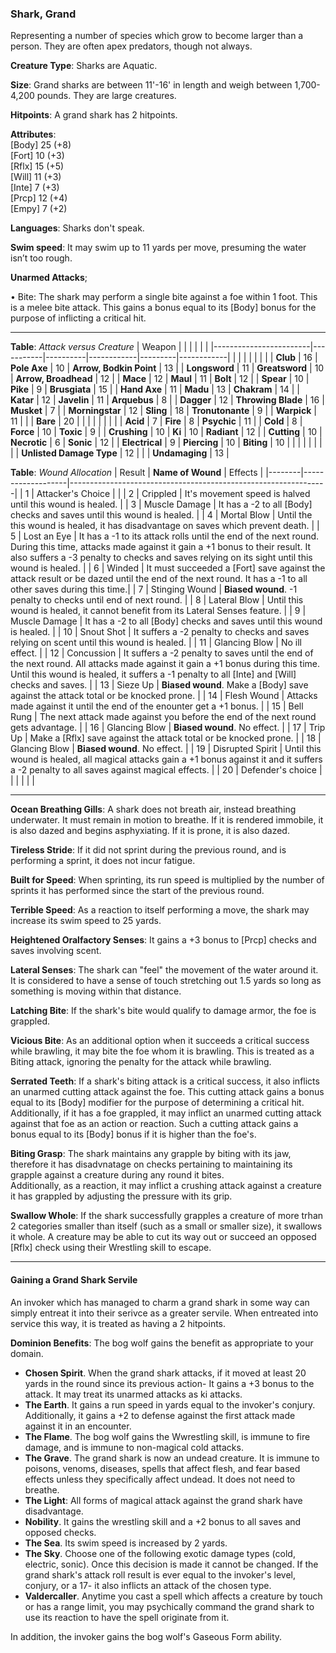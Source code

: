 ### Shark, Grand
Representing a number of species which grow to become larger than a person. They are often apex predators, though not always.

**Creature Type**: Sharks are Aquatic.

**Size**: Grand sharks are between 11'-16' in length and weigh between 1,700-4,200 pounds. They are large creatures.

**Hitpoints**: A grand shark has 2 hitpoints.

**Attributes**:  
[Body] 25  (+8)  
[Fort] 10  (+3)  
[Rflx] 15  (+5)  
[Will] 11  (+3)  
[Inte] 7   (+3)  
[Prcp] 12  (+4)  
[Empy] 7   (+2)  

**Languages**: Sharks don't speak.

**Swim speed**: It may swim up to 11 yards per move, presuming the water isn’t too rough.

**Unarmed Attacks**;

 • Bite: The shark may perform a single bite against a foe within 1 foot. This is a melee bite attack. This gains a bonus equal to its [Body] bonus for the purpose of inflicting a critical hit.

-----

**Table**: *Attack versus Creature*
| Weapon                 |          |            |         |            |         |
|------------------------|-----------|----------|------------|---------|------------|
|                        |          |            |         |            |         |
| **Club**                   | 16     | **Pole Axe**       | 10     | **Arrow, Bodkin Point**    | 13    |
| **Longsword**              | 11     | **Greatsword**     | 10     | **Arrow, Broadhead**       | 12    |
| **Mace**                   | 12     | **Maul**           | 11     | **Bolt**                   | 12    |
| **Spear**                  | 10     | **Pike**           | 9      | **Brusgiata**              | 15    |
| **Hand Axe**               | 11     | **Madu**           | 13     | **Chakram**                | 14    |
| **Katar**                  | 12     | **Javelin**        | 11     | **Arquebus**               | 8     |
| **Dagger**                 | 12     | **Throwing Blade** | 16     | **Musket**                 | 7     |
| **Morningstar**            | 12     | **Sling**          | 18     | **Tronutonante**           | 9     |
| **Warpick**                | 11     |              |              | **Bare**                   | 20    |
|                        |           |          |            |         |            |
| **Acid**                   | 7      | **Fire**           | 8      | **Psychic**               | 11     |
| **Cold**                   | 8      | **Force**          | 10     | **Toxic**                 | 9      |
| **Crushing**               | 10     | **Ki**             | 10     | **Radiant**               | 12     |
| **Cutting**                | 10     | **Necrotic**       | 6      | **Sonic**                 | 12     |
| **Electrical**             | 9      | **Piercing**       | 10     | **Biting**                | 10     |
|                        |           |          |            |         |            |
| **Unlisted Damage Type** | 12 |                    |              | **Undamaging** | 13 |



**Table**: *Wound Allocation*
| Result | **Name of Wound** | Effects                                                        |
|--------|-------------------|----------------------------------------------------------------|
|   1    | Attacker's Choice |                                                                |
|   2    | Crippled          | It's movement speed is halved until this wound is healed.      |
|   3    | Muscle Damage     | It has a -2 to all [Body] checks and saves until this wound is healed. |
|   4    | Mortal Blow       | Until the this wound is healed, it has disadvantage on saves which prevent death. |
|   5    | Lost an Eye       | It has a -1 to its attack rolls until the end of the next round. During this time, attacks made against it gain a +1 bonus to their result. It also suffers a -3 penalty to checks and saves relying on its sight until this wound is healed. |
|   6    | Winded            | It must succeeded a [Fort] save against the attack result or be dazed until the end of the next round. It has a -1 to all other saves during this time.|
|   7    | Stinging Wound    | **Biased wound**. -1 penalty to checks until end of next round. |
|   8    | Lateral Blow      | Until this wound is healed, it cannot benefit from its Lateral Senses feature.                                     |
|   9    | Muscle Damage     | It has a -2 to all [Body] checks and saves until this wound is healed. |
|   10   | Snout Shot        | It suffers a -2 penalty to checks and saves relying on scent until this wound is healed. |
|   11   | Glancing Blow     | No ill effect. |
|   12   | Concussion        | It suffers a -2 penalty to saves until the end of the next round. All attacks made against it gain a +1 bonus during this time. Until this wound is healed, it suffers a -1 penalty to all [Inte] and [Will] checks and saves. |
|   13   | Sieze Up          | **Biased wound**. Make a [Body] save against the attack total or be knocked prone. |
|   14   | Flesh Wound       | Attacks made against it until the end of the enounter get a +1 bonus. |
|   15   | Bell Rung         | The next attack made against you before the end of the next round gets advantage.  |
|   16   | Glancing Blow     | **Biased wound**. No effect. |
|   17   | Trip Up           | Make a [Rflx] save against the attack total or be knocked prone.                                  |
|   18   | Glancing Blow     | **Biased wound**. No effect. |
|   19   | Disrupted Spirit  | Until this wound is healed, all magical attacks gain a +1 bonus against it and it suffers a -2 penalty to all saves against magical effects. |
|   20   | Defender's choice |                                   |
|        |                                                |                                   |

-----

**Ocean Breathing Gills**: A shark does not breath air, instead breathing underwater. It must remain in motion to breathe. If it is rendered immobile, it is also dazed and begins asphyxiating. If it is prone, it is also dazed.

**Tireless Stride**: If it did not sprint during the previous round, and is performing a sprint, it does not incur fatigue.

**Built for Speed**: When sprinting, its run speed is multiplied by the number of sprints it has performed since the start of the previous round.

**Terrible Speed**: As a reaction to itself performing a move, the shark may increase its swim speed to 25 yards.

**Heightened Oralfactory Senses**: It gains a +3 bonus to [Prcp] checks and saves involving scent.

**Lateral Senses**: The shark can "feel" the movement of the water around it. It is considered to have a sense of touch stretching out 1.5 yards so long as something is moving within that distance.

**Latching Bite**: If the shark's bite would qualify to damage armor, the foe is grappled.

**Vicious Bite**: As an additional option when it succeeds a critical success while brawling, it may bite the foe whom it is brawling. This is treated as a Biting attack, ignoring the penalty for the attack while brawling.

**Serrated Teeth**: If a shark's biting attack is a critical success, it also inflicts an unarmed cutting attack against the foe. This cutting attack gains a bonus equal to its [Body] modifier for the purpose of determining a critical hit.  
Additionally, if it has a foe grappled, it may inflict an unarmed cutting attack against that foe as an action or reaction. Such a cutting attack gains a bonus equal to its [Body] bonus if it is higher than the foe's.

**Biting Grasp**: The shark maintains any grapple by biting with its jaw, therefore it has disadvnatage on checks pertaining to maintaining its grapple against a creature during any round it bites.  
Additionally, as a reaction, it may inflict a crushing attack against a creature it has grappled by adjusting the pressure with its grip.

**Swallow Whole**: If the shark successfully grapples a creature of more trhan 2 categories smaller than itself (such as a small or smaller size), it swallows it whole. A creature may be able to cut its way out or succeed an opposed [Rflx] check using their Wrestling skill to escape.

-----

#### Gaining a Grand Shark Servile

An invoker which has managed to charm a grand shark in some way can simply entreat it into their serivce as a greater servile. When entreated into service this way, it is treated as having a 2 hitpoints.

**Dominion Benefits**: The bog wolf gains the benefit as appropriate to your domain.  
* **Chosen Spirit**. When the grand shark attacks, if it moved at least 20 yards in the round since its previous action- It gains a +3 bonus to the attack. It may treat its unarmed attacks as ki attacks.
* **The Earth**. It gains a run speed in yards equal to the invoker's conjury. Additionally, it gains a +2 to defense against the first attack made against it in an encounter.
* **The Flame**. The bog wolf gains the Wwrestling skill, is immune to fire damage, and is immune to non-magical cold attacks.
* **The Grave**. The grand shark is now an undead creature. It is immune to poisons, venoms, diseases, spells that affect flesh, and fear based effects unless they specifically affect undead. It does not need to breathe.
* **The Light**: All forms of magical attack against the grand shark have disadvantage.
* **Nobility**. It gains the wrestling skill and a +2 bonus to all saves and opposed checks.
* **The Sea**. Its swim speed is increased by 2 yards.
* **The Sky**. Choose one of the following exotic damage types (cold, electric, sonic). Once this decision is made it cannot be changed. If the grand shark's attack roll result is ever equal to the invoker's level, conjury, or a 17- it also inflicts an attack of the chosen type.
* **Valdercaller**. Anytime you cast a spell which affects a creature by touch or has a range limit, you may psychically command the grand shark to use its reaction to have the spell originate from it.
  
In addition, the invoker gains the bog wolf's Gaseous Form ability.
